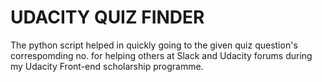<html>
<h1>UDACITY QUIZ FINDER</h1>
<p>The python script helped in quickly going to the given quiz question's correspomding no. for helping others at Slack and Udacity forums during my Udacity Front-end scholarship programme. </p>
</html>